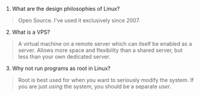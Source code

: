 1. What are the design philosophies of Linux?
> Open Source. I've used it exclusively since 2007.
2. What is a VPS?
> A virtual machine on a remote server which can itself be enabled as a server. Allows more space and flexibility than a shared server, but less than your own dedicated server. 
3. Why not run programs as root in Linux?
> Root is best used for when you want to seriously modify the system. If you are just *using* the system, you should be a separate *user*. 
